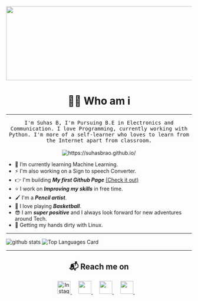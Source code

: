 <h3 align = "left" >
  <img 
    src = "/images/Customized.gif"
    width = 1000
    height = 200
  />
  <!--- <samp>Hey There! Im Happy to have you here.</samp> -->
 </h3>
 
<!--
**SuhasBRao/SuhasBRao** is a ✨ _special_ ✨ repository because its `README.md` (this file) appears on your GitHub profile.-->
<h1 align="center"> 👨‍💻 Who am i </h1>

---

<p align="center">
  <samp>I'm Suhas B, I'm Pursuing B.E in Electronics and Communication. I love Programming, currently working with Python.
    I'm more of a self-learner who loves to learn from the Internet apart from classroom.
  </samp>
  <br> <br>
  <img src="https://komarev.com/ghpvc/?username=SuhasBRao&color=green&style=flat" color=green alt="https://suhasbrao.github.io/" /> 
 
  <!--<img src="https://komarev.com/ghpvc/?username=SuhasBRao" alt="https://github.com/SuhasBRao" /> -->
</p>

- &#128214; I’m currently learning Machine Learning.
- &#9889; I'm also working on a Sign to speech Converter.
- &#128073; I'm building ***My first Github Page*** [(Check it out)](https://suhasbrao.github.io/)
- &#11088; I work on ***Improving my skills*** in free time.
- &#128396; I'm a ***Pencil artist***.
- &#127936; I love playing ***Basketball***.
- &#128526; I am ***super positive*** and I always look forward for new adventures around Tech.
- &#129311; Getting my hands dirty with Linux.

---

![github stats](https://github-readme-stats.vercel.app/api?username=SuhasBRao)
![Top Languages Card](https://github-readme-stats.vercel.app/api/top-langs/?username=SuhasBRao)


---

<h2  align="center">&#x1F4EC; Reach me on</h2>

<p align = "center">  
<a href="https://www.instagram.com/suhasbrao/">
  <img
    alt="Instagram"
    src = "https://image.flaticon.com/icons/png/128/185/185985.png"
    width = 35
    height = 35
   />
</a>
&emsp;
<a href="mailto:raos04567@gmail.com?subject=Hello%20Ileri,%20From%20Github">
  <img 
    src = "https://image.flaticon.com/icons/png/128/552/552486.png"
    width = 35
    height = 35   
 />
</a>
&emsp;
<a href="https://in.linkedin.com/in/suhasbrao?trk=profile-badge">
  <img 
    src = "https://image.flaticon.com/icons/png/128/185/185964.png"
    width = 35
    height = 35   
 />
</a>
&emsp;
<a href="https://www.quora.com/profile/Suhas-Rao-66">
  <img 
    src = "https://image.flaticon.com/icons/png/128/185/185976.png"
    width = 35
    height = 35   
 />
</a>
&nbsp;&nbsp;&nbsp;&nbsp;
</p>


  
